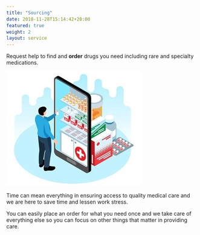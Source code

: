 ```yaml
---
title: "Sourcing"
date: 2018-11-28T15:14:42+20:00  
featured: true
weight: 2
layout: service
---
```


Request help to find and **order** drugs you need including rare and specialty medications.

![Pharm drugs](/images/illustrations/med-online.jpg)

Time can mean everything in ensuring access to quality medical care and we are here to save time and lessen work stress. 

You can easily place an order for what you need once and we take care of everything else so you can focus on other things that matter in providing care.


